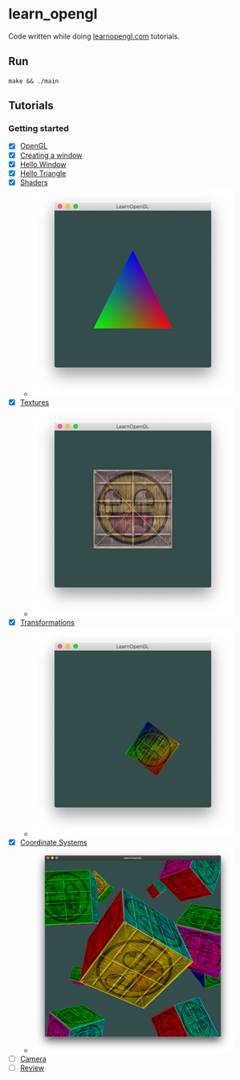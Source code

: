# learn_opengl
Code written while doing [learnopengl.com](learnopengl.com) tutorials.

## Run

```
make && ./main
```

## Tutorials

### Getting started

- [X] [OpenGL](https://learnopengl.com/Getting-started/OpenGL)
- [X] [Creating a window](https://learnopengl.com/Getting-started/Creating-a-window)
- [X] [Hello Window](https://learnopengl.com/Getting-started/Hello-Window)
- [X] [Hello Triangle](https://learnopengl.com/Getting-started/Hello-Triangle)
- [X] [Shaders](https://learnopengl.com/Getting-started/Shaders)
  - ![shader](images/shader.png)
- [X] [Textures](https://learnopengl.com/Getting-started/Textures)
  - ![texture](images/texture.png)
- [X] [Transformations](https://learnopengl.com/Getting-started/Textures)
  - ![transform](images/transform.png)
- [X] [Coordinate Systems](https://learnopengl.com/Getting-started/Coordinate-Systems)
  - ![coordinate](images/coordinate.png)
- [ ] [Camera](https://learnopengl.com/Getting-started/Camera)
- [ ] [Review](https://learnopengl.com/Getting-started/Review)
